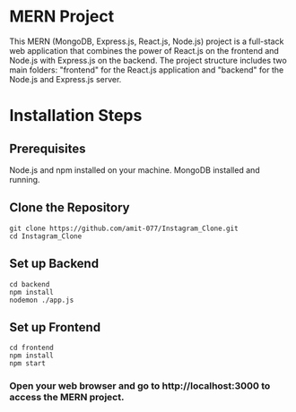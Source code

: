 # MERN Project

This MERN (MongoDB, Express.js, React.js, Node.js) project is a full-stack web application that combines the power of React.js on the frontend and Node.js with Express.js on the backend. The project structure includes two main folders: "frontend" for the React.js application and "backend" for the Node.js and Express.js server.

# Installation Steps
## Prerequisites
Node.js and npm installed on your machine.
MongoDB installed and running.

## Clone the Repository
```
git clone https://github.com/amit-077/Instagram_Clone.git
cd Instagram_Clone
```

## Set up Backend
```
cd backend
npm install
nodemon ./app.js
```

## Set up Frontend
```
cd frontend
npm install
npm start
```

### Open your web browser and go to http://localhost:3000 to access the MERN project.

